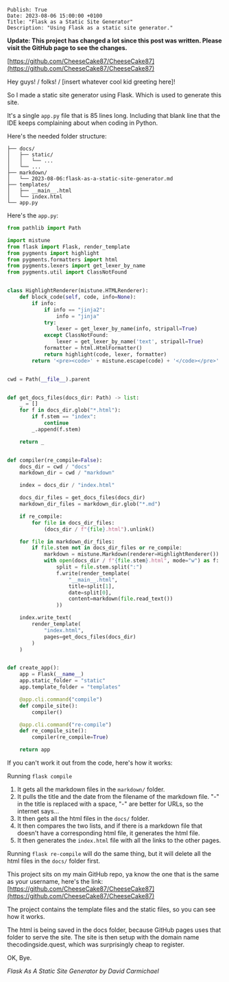 ```
Publish: True
Date: 2023-08-06 15:00:00 +0100
Title: "Flask as a Static Site Generator"
Description: "Using Flask as a static site generator."
```

**Update: This project has changed a lot since this post was written. Please visit the GitHub page to see the changes.**

[https://github.com/CheeseCake87/CheeseCake87](https://github.com/CheeseCake87/CheeseCake87)

Hey guys! / folks! / [insert whatever cool kid greeting here]!

So I made a static site generator using Flask. Which is used to generate this site.

It's a single `app.py` file that is 85 lines long. Including that blank line that the IDE keeps complaining about when
coding in Python.

Here's the needed folder structure:

```text
├── docs/
│   ├── static/
│   │   └── ...
│   └── ...
├── markdown/
│   └── 2023-08-06:flask-as-a-static-site-generator.md
├── templates/
│   ├── __main__.html
│   └── index.html
└── app.py
```

Here's the `app.py`:

```python
from pathlib import Path

import mistune
from flask import Flask, render_template
from pygments import highlight
from pygments.formatters import html
from pygments.lexers import get_lexer_by_name
from pygments.util import ClassNotFound


class HighlightRenderer(mistune.HTMLRenderer):
    def block_code(self, code, info=None):
        if info:
            if info == "jinja2":
                info = "jinja"
            try:
                lexer = get_lexer_by_name(info, stripall=True)
            except ClassNotFound:
                lexer = get_lexer_by_name('text', stripall=True)
            formatter = html.HtmlFormatter()
            return highlight(code, lexer, formatter)
        return '<pre><code>' + mistune.escape(code) + '</code></pre>'


cwd = Path(__file__).parent


def get_docs_files(docs_dir: Path) -> list:
    _ = []
    for f in docs_dir.glob("*.html"):
        if f.stem == "index":
            continue
        _.append(f.stem)

    return _


def compiler(re_compile=False):
    docs_dir = cwd / "docs"
    markdown_dir = cwd / "markdown"

    index = docs_dir / "index.html"

    docs_dir_files = get_docs_files(docs_dir)
    markdown_dir_files = markdown_dir.glob("*.md")

    if re_compile:
        for file in docs_dir_files:
            (docs_dir / f"{file}.html").unlink()

    for file in markdown_dir_files:
        if file.stem not in docs_dir_files or re_compile:
            markdown = mistune.Markdown(renderer=HighlightRenderer())
            with open(docs_dir / f"{file.stem}.html", mode="w") as f:
                split = file.stem.split(":")
                f.write(render_template(
                    "__main__.html",
                    title=split[1],
                    date=split[0],
                    content=markdown(file.read_text())
                ))

    index.write_text(
        render_template(
            "index.html",
            pages=get_docs_files(docs_dir)
        )
    )


def create_app():
    app = Flask(__name__)
    app.static_folder = "static"
    app.template_folder = "templates"

    @app.cli.command("compile")
    def compile_site():
        compiler()

    @app.cli.command("re-compile")
    def re_compile_site():
        compiler(re_compile=True)

    return app
```

If you can't work it out from the code, here's how it works:

Running `flask compile`

1. It gets all the markdown files in the `markdown/` folder.
2. It pulls the title and the date from the filename of the markdown file. "-" in the title is replaced with a
   space, "-" are better for URLs, so the internet says...
3. It then gets all the html files in the `docs/` folder.
4. It then compares the two lists, and if there is a markdown file that doesn't have a corresponding html file, it
   generates the html file.
5. It then generates the `index.html` file with all the links to the other pages.

Running `flask re-compile` will do the same thing, but it will delete all the html files in the `docs/` folder first.

This project sits on my main GitHub repo, ya know the one that is the same as your username, here's the link:
[https://github.com/CheeseCake87/CheeseCake87](https://github.com/CheeseCake87/CheeseCake87)

The project contains the template files and the static files, so you can see how it works.

The html is being saved in the docs folder, because GitHub pages uses that folder to serve the site. The site is then
setup with the domain name thecodingside.quest, which was surprisingly cheap to register.

OK, Bye.

_Flask As A Static Site Generator by David Carmichael_
